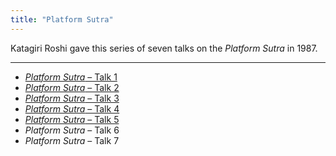```yaml
---
title: "Platform Sutra"
---
```


Katagiri Roshi gave this series of seven talks on the *Platform Sutra* in 1987.

---

- [*Platform Sutra* – Talk 1](1987-03-06-Platform-Sutra-Talk-1)
- [*Platform Sutra* – Talk 2](1987-03-20-Platform-Sutra-Talk-2)
- [*Platform Sutra* – Talk 3](1987-03-27-Platform-Sutra-Talk-3)
- [*Platform Sutra* – Talk 4](1987-04-03-Platform-Sutra-Talk-4)
- [*Platform Sutra* – Talk 5](1987-04-10-Platform-Sutra-Talk-5)
- *Platform Sutra* – Talk 6
- *Platform Sutra* – Talk 7
